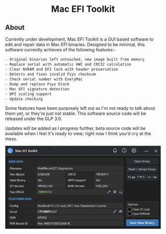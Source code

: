 <h1 align="center">
Mac EFI Toolkit
</h1>

## About

Currently under development, Mac EFI Toolkit is a GUI based software to edit and repair data in Mac EFI binaries. Designed to be minimal, this software currently achieves of the following features:-

```
- Original binaries left untouched, new image built from memory
- Replace serial with automatic HWC and CRC32 calculation
- Clear NVRAM and EFI lock with header preservation
- Detects and fixes invalid Fsys checksum
- Check serial number with EveryMac
- Dump and replace Fsys block
- Mac EFI signature detection
- DPI scaling support
- Update checking
```

Some features have been purposely left out as I'm not ready to talk about them yet, or they're just not stable. This software source code will be released under the GLP 3.0.

Updates will be added as I progress further, beta source code will be available when I feel it's ready to view; right now I think you'd cry at the mess.

<img width="600" src="files/images/met.png" alt="MET">